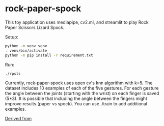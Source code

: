 # rock-paper-spock
This toy application uses mediapipe, cv2.ml, and streamlit to play Rock Paper Scissors Lizard Spock.  

Setup:
```bash
python -m venv venv
. venv/bin/activate
python -m pip install -r requirement.txt
```

Run:
```bash
./rpsls
```

Currently, rock-paper-spock uses open cv's knn algorithm with k=5.
The dataset includes 10 examples of each of the five gestures.
For each gesture the angle between the joints (starting with the wrist) on each finger is saved (5*3).
It is possible that including the angle between the fingers might improve results (paper vs spock).
You can use ./train to add additional examples.


[Derived from](https://www.youtube.com/watch?v=ee29JMl41Mc)
